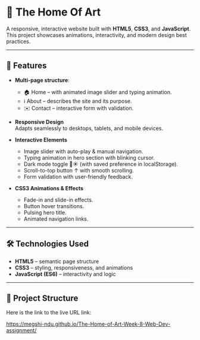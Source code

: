 # 🎨 The Home Of Art

A responsive, interactive website built with **HTML5**, **CSS3**, and **JavaScript**.  
This project showcases animations, interactivity, and modern design best practices.

---

## 🚀 Features

- **Multi-page structure**:  
  - 🏠 Home – with animated image slider and typing animation.  
  - ℹ️ About – describes the site and its purpose.  
  - ✉️ Contact – interactive form with validation.  

- **Responsive Design**  
  Adapts seamlessly to desktops, tablets, and mobile devices.  

- **Interactive Elements**  
  - Image slider with auto-play & manual navigation.  
  - Typing animation in hero section with blinking cursor.  
  - Dark mode toggle 🌙☀️ (with saved preference in localStorage).  
  - Scroll-to-top button ↑ with smooth scrolling.  
  - Form validation with user-friendly feedback.  

- **CSS3 Animations & Effects**  
  - Fade-in and slide-in effects.  
  - Button hover transitions.  
  - Pulsing hero title.  
  - Animated navigation links.  

---

## 🛠️ Technologies Used

- **HTML5** – semantic page structure  
- **CSS3** – styling, responsiveness, and animations  
- **JavaScript (ES6)** – interactivity and logic  

---

## 📂 Project Structure

Here is the link to the live URL link:

https://megshi-ndu.github.io/The-Home-of-Art-Week-8-Web-Dev-assignment/


